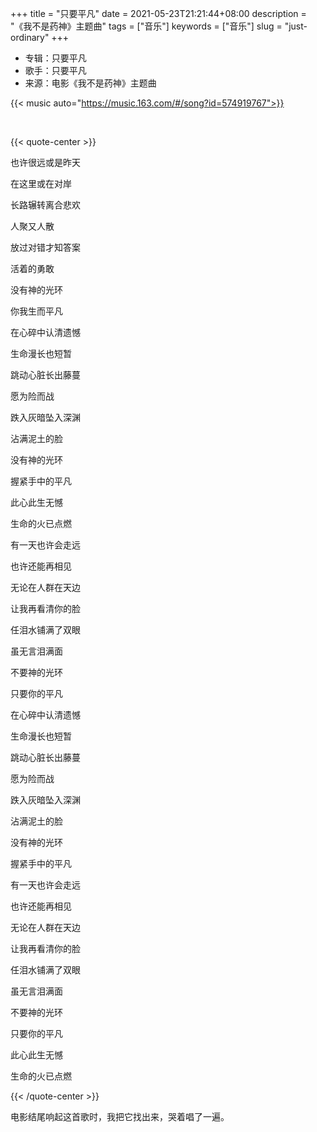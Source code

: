 +++
title = "只要平凡"
date = 2021-05-23T21:21:44+08:00
description = "《我不是药神》主题曲"
tags = ["音乐"]
keywords = ["音乐"]
slug = "just-ordinary"
+++

- 专辑：只要平凡
- 歌手：只要平凡
- 来源：电影《我不是药神》主题曲

{{< music auto="https://music.163.com/#/song?id=574919767">}}

<br/>

{{< quote-center >}}

也许很远或是昨天

在这里或在对岸

长路辗转离合悲欢

人聚又人散

放过对错才知答案

活着的勇敢

没有神的光环

你我生而平凡

在心碎中认清遗憾

生命漫长也短暂

跳动心脏长出藤蔓

愿为险而战

跌入灰暗坠入深渊

沾满泥土的脸

没有神的光环

握紧手中的平凡

此心此生无憾

生命的火已点燃

有一天也许会走远

也许还能再相见

无论在人群在天边

让我再看清你的脸

任泪水铺满了双眼

虽无言泪满面

不要神的光环

只要你的平凡

在心碎中认清遗憾

生命漫长也短暂

跳动心脏长出藤蔓

愿为险而战

跌入灰暗坠入深渊

沾满泥土的脸

没有神的光环

握紧手中的平凡

有一天也许会走远

也许还能再相见

无论在人群在天边

让我再看清你的脸

任泪水铺满了双眼

虽无言泪满面

不要神的光环

只要你的平凡

此心此生无憾

生命的火已点燃

{{< /quote-center >}}

电影结尾响起这首歌时，我把它找出来，哭着唱了一遍。
